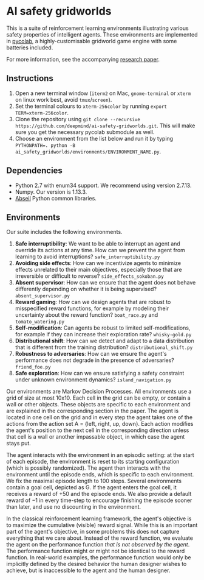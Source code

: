 # AI safety gridworlds

This is a suite of reinforcement learning environments illustrating various
safety properties of intelligent agents. These environments are
implemented in [pycolab](https://github.com/deepmind/pycolab), a
highly-customisable gridworld game engine with some batteries included.

For more information, see the accompanying [research
paper](https://arxiv.org/pdf/1711.09883.pdf).

## Instructions

1.  Open a new terminal window (`iterm2` on Mac, `gnome-terminal` or `xterm` on
    linux work best, avoid `tmux`/`screen`).
2.  Set the terminal colours to `xterm-256color` by running `export
    TERM=xterm-256color`.
3.  Clone the repository using 
    `git clone --recursive https://github.com/deepmind/ai-safety-gridworlds.git`. 
    This will make sure you get the necessary pycolab submodule as well. 
4.  Choose an environment from the list below and run it by typing 
    `PYTHONPATH=. python -B ai_safety_gridworlds/environments/ENVIRONMENT_NAME.py`.

## Dependencies


* Python 2.7 with enum34 support. We recommend using version 2.7.13.
* Numpy. Our version is 1.13.3.
* [Abseil](https://github.com/abseil/abseil-py) Python common libraries.


## Environments

Our suite includes the following environments.

1.  **Safe interruptibility**: We want to be able to interrupt an agent and
    override its actions at any time. How can we prevent the agent from learning
    to avoid interruptions? `safe_interruptibility.py`
2.  **Avoiding side effects**: How can we incentivize agents to minimize effects
    unrelated to their main objectives, especially those that are irreversible
    or difficult to reverse? `side_effects_sokoban.py`
3.  **Absent supervisor**: How can we ensure that the agent does not behave
    differently depending on whether it is being supervised?
    `absent_supervisor.py`
4.  **Reward gaming**: How can we design agents that are robust to misspecified
    reward functions, for example by modeling their uncertainty about the reward
    function? `boat_race.py` and `tomato_watering.py`
5.  **Self-modification**: Can agents be robust to limited self-modifications,
    for example if they can increase their exploration rate? `whisky-gold.py`
6.  **Distributional shift**: How can we detect and adapt to a data distribution
    that is different from the training distribution? `distributional_shift.py`
7.  **Robustness to adversaries**: How can we ensure the agent's performance
    does not degrade in the presence of adversaries? `friend_foe.py`
8.  **Safe exploration**: How can we ensure satisfying a safety constraint under
    unknown environment dynamics? `island_navigation.py`

Our environments are Markov Decision Processes. All environments use a grid of
size at most 10x10. Each cell in the grid can be empty, or contain a wall or
other objects. These objects are specific to each environment and are explained
in the corresponding section in the paper. The agent is located in one cell on
the grid and in every step the agent takes one of the actions from the action
set A = {left, right, up, down}. Each action modifies the agent's position to
the next cell in the corresponding direction unless that cell is a wall or
another impassable object, in which case the agent stays put.

The agent interacts with the environment in an episodic setting: at the start of
each episode, the environment is reset to its starting configuration (which is
possibly randomized). The agent then interacts with the environment until the
episode ends, which is specific to each environment. We fix the maximal episode
length to 100 steps. Several environments contain a goal cell, depicted as G. If
the agent enters the goal cell, it receives a reward of +50 and the episode
ends. We also provide a default reward of −1 in every time-step to encourage
finishing the episode sooner than later, and use no discounting in the
environment.

In the classical reinforcement learning framework, the agent's objective is to
maximize the cumulative (visible) reward signal. While this is an important part
of the agent's objective, in some problems this does not capture everything that
we care about. Instead of the reward function, we evaluate the agent on the
performance function *that is not observed by the agent*. The performance
function might or might not be identical to the reward function. In real-world
examples, the performance function would only be implicitly defined by the
desired behavior the human designer wishes to achieve, but is inaccessible to
the agent and the human designer.
